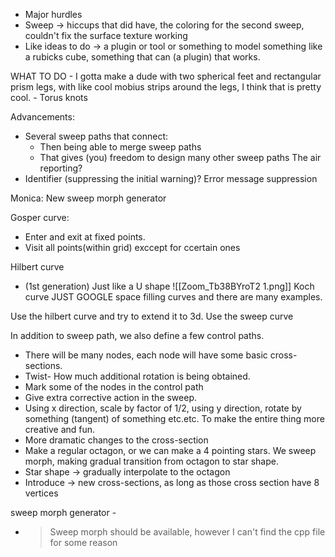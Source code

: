 - Major hurdles
- Sweep -> hiccups that did have, the coloring for the second sweep, couldn't fix the surface texture working
- Like ideas to do -> a plugin or tool or something to model something like a rubicks cube, something that can (a plugin) that works.

WHAT TO DO 
	- I gotta make a dude with two spherical feet and rectangular prism legs, with like cool mobius strips around the legs, I think that is pretty cool.
	- 
Torus knots 

Advancements:
- Several sweep paths that connect:
	- Then being able to merge sweep paths
	- That gives (you) freedom to design many other sweep paths
The air reporting?
- Identifier (suppressing the initial warning)?
Error message suppression

Monica: New sweep morph generator

Gosper curve:
- Enter and exit at fixed points.
- Visit all points(within grid) exccept for ccertain ones

Hilbert curve
- (1st generation) Just like a U shape
![[Zoom_Tb38BYroT2 1.png]]
Koch curve
JUST GOOGLE space filling curves and there are many examples.

Use the hilbert curve and try to extend it to 3d.
Use the sweep curve 

In addition to sweep path, we also define a few control paths.
- There will be many nodes, each node will have some basic cross-sections.
- Twist- How much additional rotation is being obtained. 
- Mark some of the nodes in the control path
- Give extra corrective action in the sweep.
- Using x direction, scale by factor of 1/2, using y direction, rotate by something (tangent) of something etc.etc. To make the entire thing more creative and fun.
- More dramatic changes to the cross-section
- Make a regular octagon, or we can make a 4 pointing stars. We sweep morph, making gradual transition from octagon to star shape. 
- Star shape -> gradually interpolate to the octagon
- Introduce -> new cross-sections, as long as those cross section have 8 vertices

sweep morph generator -
- > Sweep morph should be available, however I can't find the cpp file for some reason

